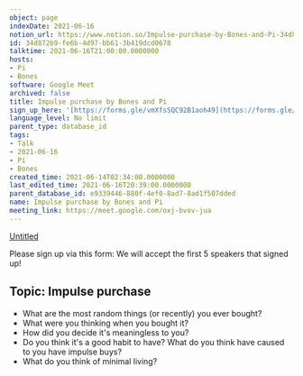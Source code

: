 ```yaml
---
object: page
indexDate: 2021-06-16
notion_url: https://www.notion.so/Impulse-purchase-by-Bones-and-Pi-34d872b9fe6b4d97bb613b419dcd0678
id: 34d872b9-fe6b-4d97-bb61-3b419dcd0678
talktime: 2021-06-16T21:00:00.0000000
hosts:
- Pi
- Bones
software: Google Meet
archived: false
title: Impulse purchase by Bones and Pi
sign_up_here: '[https://forms.gle/vmXfsSQC92B1aoh49](https://forms.gle/vmXfsSQC92B1aoh49)'
language_level: No limit
parent_type: database_id
tags:
- Talk
- 2021-06-16
- Pi
- Bones
created_time: 2021-06-14T02:34:00.0000000
last_edited_time: 2021-06-16T20:39:00.0000000
parent_database_id: e9339446-880f-4ef0-8ad7-8ad1f507dded
name: Impulse purchase by Bones and Pi
meeting_link: https://meet.google.com/oxj-bvov-jua
---
```


[Untitled](https://www.notion.so/cd877e06ad7149f69157f2c71bad5cca)   

Please sign up via this form:
We will accept the first  5 speakers  that signed up! 


## Topic: Impulse purchase

   - What are the most random things (or recently) you ever bought?
   - What were you thinking when you bought it?
   - How did you decide it's meaningless to you?
   - Do you think it's a good habit to have? What do you think have caused to you have impulse buys?
   - What do you think of minimal living?




